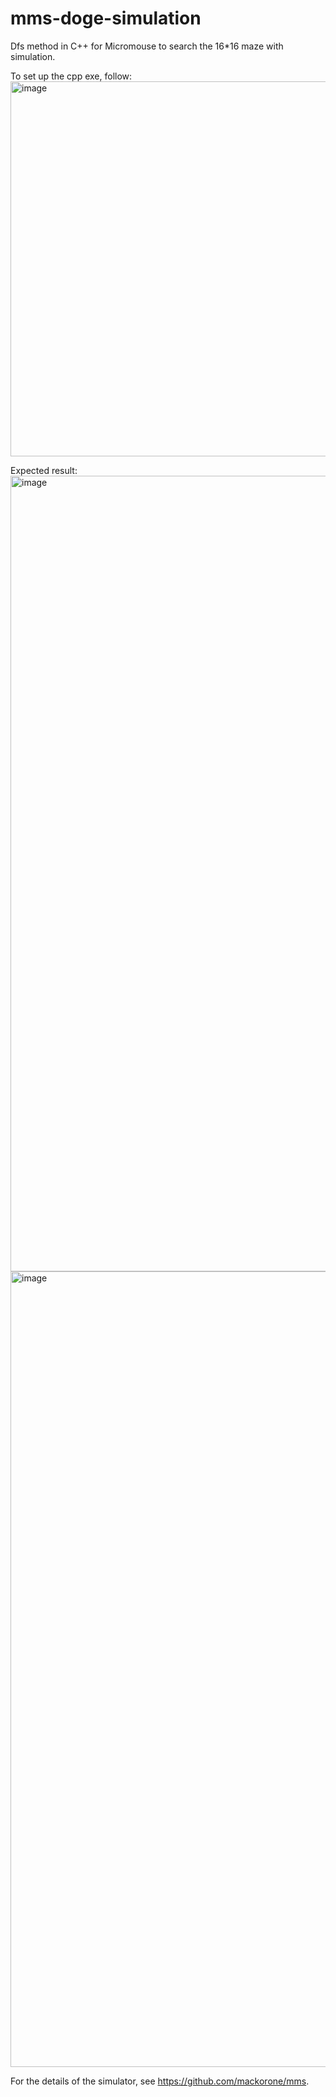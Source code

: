 # mms-doge-simulation
Dfs method in C++ for Micromouse to search the 16*16 maze with simulation.



To set up the cpp exe, follow:
<img width="600" alt="image" src="https://github.com/TechnicolorGUO/mms-doge-simulation/assets/135151549/3c669991-d4ce-464c-b3e9-84d09b05b861">


Expected result:
<img width="1273" alt="image" src="https://github.com/TechnicolorGUO/mms-doge-simulation/assets/135151549/70de50ee-8786-4034-b2aa-5e3d41282072">
<img width="1273" alt="image" src="https://github.com/TechnicolorGUO/mms-doge-simulation/assets/135151549/695ab994-a211-4155-b453-0e7110c50743">




For the details of the simulator, see https://github.com/mackorone/mms.
